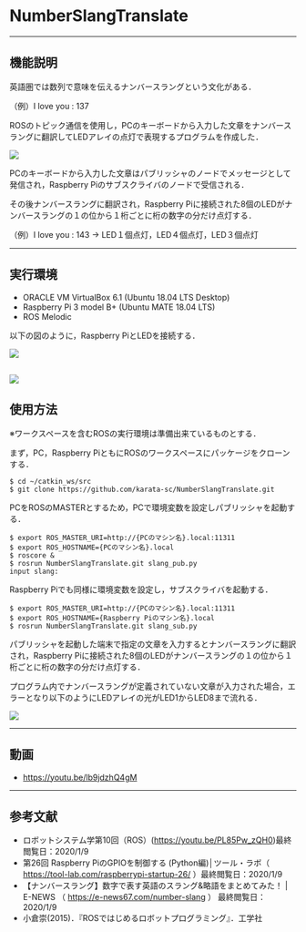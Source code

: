 # NumberSlangTranslate 


---
機能説明
---

英語圏では数列で意味を伝えるナンバースラングという文化がある．

（例）I love you : 137

ROSのトピック通信を使用し，PCのキーボードから入力した文章をナンバースラングに翻訳してLEDアレイの点灯で表現するプログラムを作成した．

![](https://i.gyazo.com/e8a224828473fe35c3156916dd52b429.gif)

PCのキーボードから入力した文章はパブリッシャのノードでメッセージとして発信され，Raspberry Piのサブスクライバのノードで受信される．

その後ナンバースラングに翻訳され，Raspberry Piに接続された8個のLEDがナンバースラングの１の位から１桁ごとに桁の数字の分だけ点灯する．

（例）I love you : 143 → LED１個点灯，LED４個点灯，LED３個点灯



---
実行環境
---
* ORACLE VM VirtualBox 6.1 (Ubuntu 18.04 LTS Desktop)
* Raspberry Pi 3 model B+  (Ubuntu MATE 18.04 LTS)
* ROS Melodic

以下の図のように，Raspberry PiとLEDを接続する．

![](https://i.gyazo.com/0ef4ae9163ba8614c9089770a8faaee9.png)

![](https://i.gyazo.com/c209de0f59cd3cb7d55deac9a3d7c219.jpg)
---
使用方法
---
※ワークスペースを含むROSの実行環境は準備出来ているものとする．

まず，PC，Raspberry PiともにROSのワークスペースにパッケージをクローンする．
```
$ cd ~/catkin_ws/src
$ git clone https://github.com/karata-sc/NumberSlangTranslate.git
```

PCをROSのMASTERとするため，PCで環境変数を設定しパブリッシャを起動する．
```
$ export ROS_MASTER_URI=http://{PCのマシン名}.local:11311
$ export ROS_HOSTNAME={PCのマシン名}.local
$ roscore &
$ rosrun NumberSlangTranslate.git slang_pub.py
input slang:
```
Raspberry Piでも同様に環境変数を設定し，サブスクライバを起動する．
```
$ export ROS_MASTER_URI=http://{PCのマシン名}.local:11311
$ export ROS_HOSTNAME={Raspberry Piのマシン名}.local
$ rosrun NumberSlangTranslate.git slang_sub.py
```

パブリッシャを起動した端末で指定の文章を入力するとナンバースラングに翻訳され，Raspberry Piに接続された8個のLEDがナンバースラングの１の位から１桁ごとに桁の数字の分だけ点灯する．

プログラム内でナンバースラングが定義されていない文章が入力された場合，エラーとなり以下のようにLEDアレイの光がLED1からLED8まで流れる．

![](https://i.gyazo.com/119df12d78d4beacb690f882f17a56e8.gif)

---
動画
---
* https://youtu.be/lb9jdzhQ4gM

---
参考文献
---
* ロボットシステム学第10回（ROS）(https://youtu.be/PL85Pw_zQH0)最終閲覧日：2020/1/9
* 第26回 Raspberry PiのGPIOを制御する (Python編)│ツール・ラボ（ https://tool-lab.com/raspberrypi-startup-26/ ）最終閲覧日：2020/1/9
* 【ナンバースラング】数字で表す英語のスラング&略語をまとめてみた！ | E-NEWS （ https://e-news67.com/number-slang ） 最終閲覧日：2020/1/9
* 小倉崇(2015)．『ROSではじめるロボットプログラミング』．工学社



